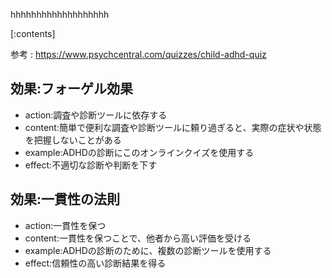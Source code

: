 

hhhhhhhhhhhhhhhhhhh
    
[:contents]

参考 : https://www.psychcentral.com/quizzes/child-adhd-quiz

## 効果:フォーゲル効果
- action:調査や診断ツールに依存する
- content:簡単で便利な調査や診断ツールに頼り過ぎると、実際の症状や状態を把握しないことがある
- example:ADHDの診断にこのオンラインクイズを使用する
- effect:不適切な診断や判断を下す

## 効果:一貫性の法則
- action:一貫性を保つ
- content:一貫性を保つことで、他者から高い評価を受ける
- example:ADHDの診断のために、複数の診断ツールを使用する
- effect:信頼性の高い診断結果を得る

    